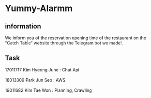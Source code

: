 # Yummy-Alarmm
## information
We inform you of the reservation opening time of the restaurant on the “Catch Table” website through the Telegram bot we made!. 

## Task
17011717    Kim Hyeong June   :  Chat Api
<br/>
<br>
18013309    Park Jun Seo      :   AWS
<br/>
<br>
19011682    Kim Tae Won       :  Planning, Crawling

